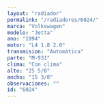 ```yaml
---
layout: "radiador"
permalink: "/radiadores/6024/"
marca: "Volkswagen"
modelo: "Jetta"
ano: "1994"
motor: "L4 1.8 2.0"
transmision: "Automática"
parte: "M-931"
clima: "Con clima"
alto: "25 5/8"
ancho: "15 3/8"
observaciones: ""
id: "6024"
---
```


